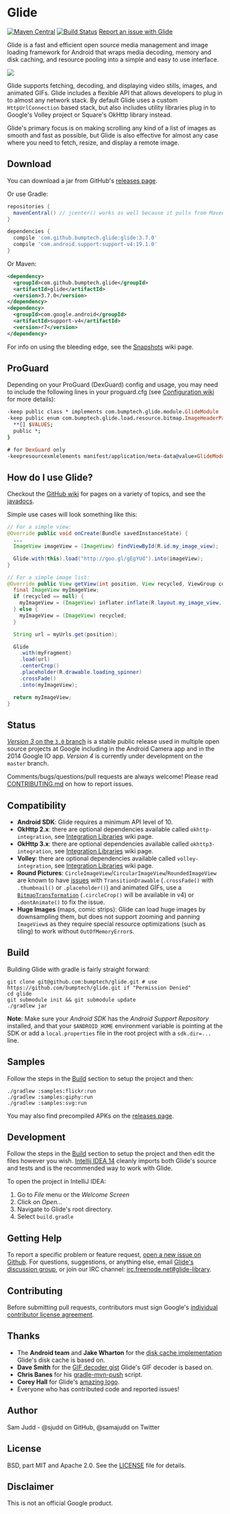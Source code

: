 Glide
=====

[![Maven Central](https://maven-badges.herokuapp.com/maven-central/com.github.bumptech.glide/glide/badge.svg)](https://maven-badges.herokuapp.com/maven-central/com.github.bumptech.glide/glide/badge.svg) [![Build Status](https://travis-ci.org/bumptech/glide.svg?branch=master)](https://travis-ci.org/bumptech/glide)
[Report an issue with Glide][5]

Glide is a fast and efficient open source media management and image loading framework for Android that wraps media
decoding, memory and disk caching, and resource pooling into a simple and easy to use interface.

![](static/glide_logo.png)

Glide supports fetching, decoding, and displaying video stills, images, and animated GIFs. Glide includes a flexible API
that allows developers to plug in to almost any network stack. By default Glide uses a custom `HttpUrlConnection` based
stack, but also includes utility libraries plug in to Google's Volley project or Square's OkHttp library instead.

Glide's primary focus is on making scrolling any kind of a list of images as smooth and fast as possible, but Glide is
also effective for almost any case where you need to fetch, resize, and display a remote image.

Download
--------
You can download a jar from GitHub's [releases page][1].

Or use Gradle:

```gradle
repositories {
  mavenCentral() // jcenter() works as well because it pulls from Maven Central
}

dependencies {
  compile 'com.github.bumptech.glide:glide:3.7.0'
  compile 'com.android.support:support-v4:19.1.0'
}
```

Or Maven:

```xml
<dependency>
  <groupId>com.github.bumptech.glide</groupId>
  <artifactId>glide</artifactId>
  <version>3.7.0</version>
</dependency>
<dependency>
  <groupId>com.google.android</groupId>
  <artifactId>support-v4</artifactId>
  <version>r7</version>
</dependency>
```

For info on using the bleeding edge, see the [Snapshots][17] wiki page.

ProGuard
--------
Depending on your ProGuard (DexGuard) config and usage, you may need to include the following lines in your proguard.cfg (see [Configuration wiki](https://github.com/bumptech/glide/wiki/Configuration#keeping-a-glidemodule) for more details):

```pro
-keep public class * implements com.bumptech.glide.module.GlideModule
-keep public enum com.bumptech.glide.load.resource.bitmap.ImageHeaderParser$** {
  **[] $VALUES;
  public *;
}

# for DexGuard only
-keepresourcexmlelements manifest/application/meta-data@value=GlideModule
```

How do I use Glide?
-------------------
Checkout the [GitHub wiki][2] for pages on a variety of topics, and see the [javadocs][3].

Simple use cases will look something like this:

```java
// For a simple view:
@Override public void onCreate(Bundle savedInstanceState) {
  ...
  ImageView imageView = (ImageView) findViewById(R.id.my_image_view);

  Glide.with(this).load("http://goo.gl/gEgYUd").into(imageView);
}

// For a simple image list:
@Override public View getView(int position, View recycled, ViewGroup container) {
  final ImageView myImageView;
  if (recycled == null) {
    myImageView = (ImageView) inflater.inflate(R.layout.my_image_view, container, false);
  } else {
    myImageView = (ImageView) recycled;
  }

  String url = myUrls.get(position);

  Glide
    .with(myFragment)
    .load(url)
    .centerCrop()
    .placeholder(R.drawable.loading_spinner)
    .crossFade()
    .into(myImageView);

  return myImageView;
}
```

Status
------
[*Version 3* on the `3.0` branch][14] is a stable public release used in multiple open source projects at Google including in the Android Camera
app and in the 2014 Google IO app. *Version 4* is currently under development on the `master` branch.

Comments/bugs/questions/pull requests are always welcome! Please read [CONTRIBUTING.md][5] on how to report issues.

Compatibility
-------------

 * **Android SDK**: Glide requires a minimum API level of 10.
 * **OkHttp 2.x**: there are optional dependencies available called `okhttp-integration`, see [Integration Libraries][12] wiki page.
 * **OkHttp 3.x**: there are optional dependencies available called `okhttp3-integration`, see [Integration Libraries][12] wiki page.
 * **Volley**: there are optional dependencies available called `volley-integration`, see [Integration Libraries][12] wiki page.
 * **Round Pictures**: `CircleImageView`/`CircularImageView`/`RoundedImageView` are known to have [issues][18] with `TransitionDrawable` (`.crossFade()` with `.thumbnail()` or `.placeholder()`) and animated GIFs, use a [`BitmapTransformation`][19] (`.circleCrop()` will be available in v4) or `.dontAnimate()` to fix the issue.
 * **Huge Images** (maps, comic strips): Glide can load huge images by downsampling them, but does not support zooming and panning `ImageView`s as they require special resource optimizations (such as tiling) to work without `OutOfMemoryError`s.

Build
-----
Building Glide with gradle is fairly straight forward:

```shell
git clone git@github.com:bumptech/glide.git # use https://github.com/bumptech/glide.git if "Permission Denied"
cd glide
git submodule init && git submodule update
./gradlew jar
```

**Note**: Make sure your *Android SDK* has the *Android Support Repository* installed, and that your `$ANDROID_HOME` environment
variable is pointing at the SDK or add a `local.properties` file in the root project with a `sdk.dir=...` line.

Samples
-------
Follow the steps in the [Build](#build) section to setup the project and then:

```shell
./gradlew :samples:flickr:run
./gradlew :samples:giphy:run
./gradlew :samples:svg:run
```
You may also find precompiled APKs on the [releases page][1].

Development
-----------
Follow the steps in the [Build](#build) section to setup the project and then edit the files however you wish.
[Intellij IDEA 14][4] cleanly imports both Glide's source and tests and is the recommended way to work with Glide.

To open the project in IntelliJ IDEA:

1. Go to *File* menu or the *Welcome Screen*
2. Click on *Open...*
3. Navigate to Glide's root directory.
4. Select `build.gradle`

Getting Help
------------
To report a specific problem or feature request, [open a new issue on Github][5]. For questions, suggestions, or
anything else, email [Glide's discussion group][6], or join our IRC channel: [irc.freenode.net#glide-library][13].

Contributing
------------
Before submitting pull requests, contributors must sign Google's [individual contributor license agreement][7].

Thanks
------
* The **Android team** and **Jake Wharton** for the [disk cache implementation][8] Glide's disk cache is based on.
* **Dave Smith** for the [GIF decoder gist][9] Glide's GIF decoder is based on.
* **Chris Banes** for his [gradle-mvn-push][10] script.
* **Corey Hall** for Glide's [amazing logo][11].
* Everyone who has contributed code and reported issues!

Author
------
Sam Judd - @sjudd on GitHub, @samajudd on Twitter

License
-------
BSD, part MIT and Apache 2.0. See the [LICENSE][16] file for details.

Disclaimer
---------
This is not an official Google product.

[1]: https://github.com/bumptech/glide/releases
[2]: https://github.com/bumptech/glide/wiki
[3]: http://bumptech.github.io/glide/javadocs/latest/index.html
[4]: https://www.jetbrains.com/idea/download/
[5]: https://github.com/bumptech/glide/blob/master/CONTRIBUTING.md
[6]: https://groups.google.com/forum/#!forum/glidelibrary
[7]: https://developers.google.com/open-source/cla/individual
[8]: https://github.com/JakeWharton/DiskLruCache
[9]: https://gist.github.com/devunwired/4479231
[10]: https://github.com/chrisbanes/gradle-mvn-push
[11]: static/glide_logo.png
[12]: https://github.com/bumptech/glide/wiki/Integration-Libraries
[13]: http://webchat.freenode.net/?channels=glide-library
[14]: https://github.com/bumptech/glide/tree/3.0
[15]: https://github.com/bumptech/glide/tree/master
[16]: https://github.com/bumptech/glide/blob/master/LICENSE
[17]: https://github.com/bumptech/glide/wiki/Snapshots
[18]: https://github.com/bumptech/glide/issues?q=is%3Aissue+CircleImageView+OR+CircularImageView+OR+RoundedImageView
[19]: https://github.com/wasabeef/glide-transformations
